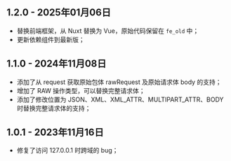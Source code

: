 ## 1.2.0 - 2025年01月06日
- 替换前端框架，从 Nuxt 替换为 Vue，原始代码保留在 `fe_old` 中；
- 更新依赖组件到最新版；

## 1.1.0 - 2024年11月08日
- 添加了从 request 获取原始包体 rawRequest 及原始请求体 body 的支持；
- 增加了 RAW 操作类型，可以替换完整请求体；
- 添加了修改位置为 JSON、XML、XML_ATTR、MULTIPART_ATTR、BODY 时替换完整请求体的支持；

## 1.0.1 - 2023年11月16日
- 修复了访问 127.0.0.1 时跨域的 bug；